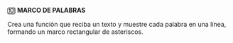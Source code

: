🔟 **MARCO DE PALABRAS**

Crea una función que reciba un texto y muestre cada palabra en una línea, formando un marco rectangular de asteriscos.